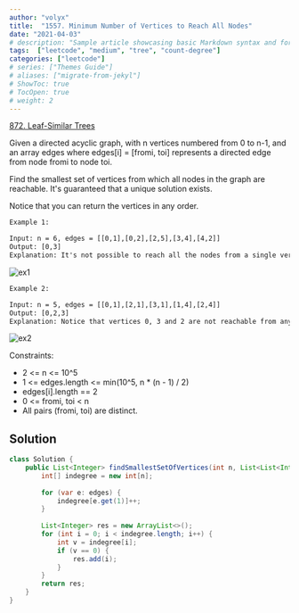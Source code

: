 ```yaml
---
author: "volyx"
title:  "1557. Minimum Number of Vertices to Reach All Nodes"
date: "2021-04-03"
# description: "Sample article showcasing basic Markdown syntax and formatting for HTML elements."
tags:  ["leetcode", "medium", "tree", "count-degree"]
categories: ["leetcode"]
# series: ["Themes Guide"]
# aliases: ["migrate-from-jekyl"]
# ShowToc: true
# TocOpen: true
# weight: 2
---
```


[872. Leaf-Similar Trees](https://leetcode.com/problems/minimum-number-of-vertices-to-reach-all-nodes/)

Given a directed acyclic graph, with n vertices numbered from 0 to n-1, and an array edges where edges[i] = [fromi, toi] represents a directed edge from node fromi to node toi.

Find the smallest set of vertices from which all nodes in the graph are reachable. It's guaranteed that a unique solution exists.

Notice that you can return the vertices in any order.

```txt
Example 1:

Input: n = 6, edges = [[0,1],[0,2],[2,5],[3,4],[4,2]]
Output: [0,3]
Explanation: It's not possible to reach all the nodes from a single vertex. From 0 we can reach [0,1,2,5]. From 3 we can reach [3,4,2,5]. So we output [0,3].
```

![ex1](/images/2021-04-03-reach-ex1.png)

```txt
Example 2:

Input: n = 5, edges = [[0,1],[2,1],[3,1],[1,4],[2,4]]
Output: [0,2,3]
Explanation: Notice that vertices 0, 3 and 2 are not reachable from any other node, so we must include them. Also any of these vertices can reach nodes 1 and 4.
```

![ex2](/images/2021-04-03-reach-ex2.png)

Constraints:

- 2 <= n <= 10^5
- 1 <= edges.length <= min(10^5, n * (n - 1) / 2)
- edges[i].length == 2
- 0 <= fromi, toi < n
- All pairs (fromi, toi) are distinct.

## Solution

```java
class Solution {
    public List<Integer> findSmallestSetOfVertices(int n, List<List<Integer>> edges) {
        int[] indegree = new int[n];
        
        for (var e: edges) {
            indegree[e.get(1)]++;
        }
        
        List<Integer> res = new ArrayList<>();
        for (int i = 0; i < indegree.length; i++) {
            int v = indegree[i];
            if (v == 0) {
                res.add(i);
            }
        }
        return res;
    }
}
```
